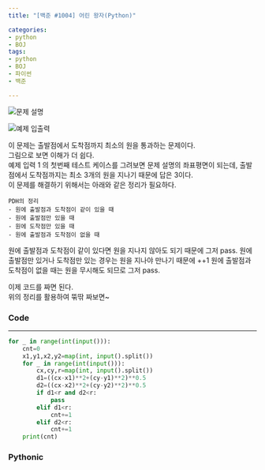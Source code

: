 ```yaml
---
title: "[백준 #1004] 어린 왕자(Python)"

categories:
- python
- BOJ
tags:
- python
- BOJ
- 파이썬
- 백준

---
```


![문제 설명](https://user-images.githubusercontent.com/37354733/74215074-2f1df100-4ce3-11ea-9b4b-bfd5bb59310f.png)

![예제 입출력](https://user-images.githubusercontent.com/37354733/74215083-3644ff00-4ce3-11ea-9755-2e02c05e4275.png)

이 문제는 출발점에서 도착점까지 최소의 원을 통과하는 문제이다.  
그림으로 보면 이해가 더 쉽다.  
예제 입력 1 의 첫번째 테스트 케이스를 그려보면 문제 설명의 좌표평면이 되는데, 출발점에서 도착점까지는 최소 3개의 원을 지나기 때문에 답은 3이다.  
이 문제를 해결하기 위해서는 아래와 같은 정리가 필요하다.
```
PDH의 정리
- 원에 출발점과 도착점이 같이 있을 때
- 원에 출발점만 있을 때
- 원에 도착점만 있을 때
- 원에 출발점과 도착점이 없을 때
```
원에 출발점과 도착점이 같이 있다면 원을 지나지 않아도 되기 때문에 그저 pass.
원에 출발점만 있거나 도착점만 있는 경우는 원을 지나야 만나기 때문에 ++1
원에 출발점과 도착점이 없을 때는 원을 무시해도 되므로 그저 pass.

이제 코드를 짜면 된다.  
위의 정리를 활용하여 뚞딲 짜보면~

### Code
- - -
``` python
for _ in range(int(input())):
    cnt=0
    x1,y1,x2,y2=map(int, input().split())
    for _ in range(int(input())):
        cx,cy,r=map(int, input().split())
        d1=((cx-x1)**2+(cy-y1)**2)**0.5
        d2=((cx-x2)**2+(cy-y2)**2)**0.5
        if d1<r and d2<r:
            pass
        elif d1<r:
            cnt+=1
        elif d2<r:
            cnt+=1
    print(cnt)

```
### Pythonic
